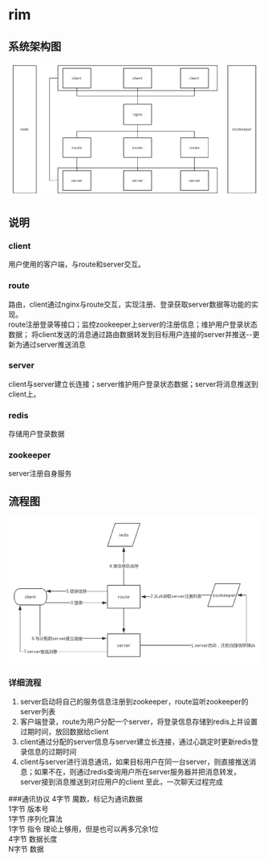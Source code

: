 # rim

## 系统架构图
![avatar](https://github.com/LeisurelyLife/rim/blob/master/pic/jiagou.png?raw=true)

## 说明
### client
用户使用的客户端，与route和server交互。
### route
路由，client通过nginx与route交互，实现注册、登录获取server数据等功能的实现。  
route注册登录等接口；监控zookeeper上server的注册信息；维护用户登录状态数据； 
将client发送的消息通过路由数据转发到目标用户连接的server并推送--更新为通过server推送消息
### server
client与server建立长连接；server维护用户登录状态数据；server将消息推送到client上。
### redis
存储用户登录数据
### zookeeper
server注册自身服务

## 流程图
![avatar](https://github.com/LeisurelyLife/rim/blob/master/pic/%E6%B5%81%E7%A8%8B%E5%9B%BE.png?raw=true)

### 详细流程
1. server启动将自己的服务信息注册到zookeeper，route监听zookeeper的server列表  
2. 客户端登录，route为用户分配一个server，将登录信息存储到redis上并设置过期时间，放回数据给client
3. client通过分配的server信息与server建立长连接，通过心跳定时更新redis登录信息的过期时间
4. client与server进行消息通讯，如果目标用户在同一台server，则直接推送消息；如果不在，则通过redis查询用户所在server服务器并把消息转发，server接到消息推送到对应用户的client
至此，一次聊天过程完成

###通讯协议
4字节 魔数，标记为通讯数据  
1字节 版本号  
1字节 序列化算法  
1字节 指令 理论上够用，但是也可以再多冗余1位  
4字节 数据长度  
N字节 数据  
